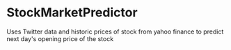 # StockMarketPredictor
Uses Twitter data and historic prices of stock from yahoo finance to predict next day's opening price of the stock
